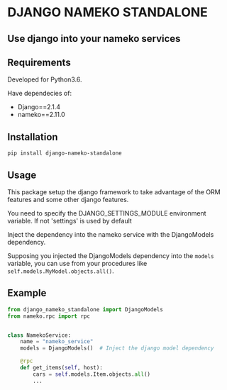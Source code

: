 # DJANGO NAMEKO STANDALONE
## Use django into your nameko services

## Requirements
Developed for Python3.6.

Have dependecies of:

* Django==2.1.4
* nameko==2.11.0

## Installation
`pip install django-nameko-standalone`

## Usage
This package setup the django framework to take advantage of the ORM features and some other django features.

You need to specify the DJANGO_SETTINGS_MODULE environment variable. If not 'settings' is used by default

Inject the dependency into the nameko service with the DjangoModels dependency.

Supposing you injected the DjangoModels dependency into the `models` variable, you can use from your procedures like `self.models.MyModel.objects.all()`.


## Example

```python
from django_nameko_standalone import DjangoModels
from nameko.rpc import rpc


class NamekoService:
    name = "nameko_service"
    models = DjangoModels()  # Inject the django model dependency

    @rpc
    def get_items(self, host):
        cars = self.models.Item.objects.all()
        ...

```
